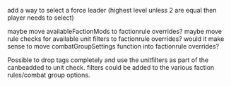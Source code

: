 add a way to select a force leader (highest level unless 2 are equal then player needs to select)

maybe move availableFactionMods to factionrule overrides?
maybe move rule checks for available unit filters to factionrule overrides?
would it make sense to move combatGroupSettings function into factionrule overrides?

Possible to drop tags completely and use the unitfilters as part of the canbeadded to unit check.  filters could be added to the various faction rules/combat group options.
